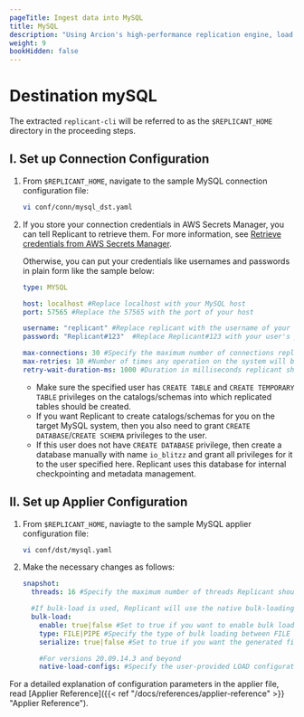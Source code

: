 ```yaml
---
pageTitle: Ingest data into MySQL
title: MySQL
description: "Using Arcion's high-performance replication engine, load data into MySQL. Securely connect with necessary permissions and enable native-fast bulk-loading."
weight: 9
bookHidden: false   
---
```

# Destination mySQL

The extracted `replicant-cli` will be referred to as the `$REPLICANT_HOME` directory in the proceeding steps.

## I. Set up Connection Configuration

1. From `$REPLICANT_HOME`, navigate to the sample MySQL connection configuration file:
    ```BASH
    vi conf/conn/mysql_dst.yaml
    ```
2. If you store your connection credentials in AWS Secrets Manager, you can tell Replicant to retrieve them. For more information, see [Retrieve credentials from AWS Secrets Manager](/docs/references/secrets-manager). 
    
    Otherwise, you can put your credentials like usernames and passwords in plain form like the sample below:
    ```YAML
    type: MYSQL

    host: localhost #Replace localhost with your MySQL host
    port: 57565 #Replace the 57565 with the port of your host

    username: "replicant" #Replace replicant with the username of your user that connects to your MySQL server
    password: "Replicant#123"  #Replace Replicant#123 with your user's password

    max-connections: 30 #Specify the maximum number of connections replicant can open in MySQL
    max-retries: 10 #Number of times any operation on the system will be re-attempted on failures.
    retry-wait-duration-ms: 1000 #Duration in milliseconds replicant should wait before performing then next retry of a failed operation
    ```
      - Make sure the specified user has `CREATE TABLE` and `CREATE TEMPORARY TABLE` privileges on the catalogs/schemas into which replicated tables should be created.
      - If you want Replicant to create catalogs/schemas for you on the target MySQL system, then you also need to grant `CREATE DATABASE`/`CREATE SCHEMA` privileges to the user.
      - If this user does not have `CREATE DATABASE` privilege, then create a database manually with name `io_blitzz` and grant all privileges for it to the user specified here. Replicant uses this database for internal checkpointing and metadata management.  

## II. Set up Applier Configuration

1. From `$REPLICANT_HOME`, naviagte to the sample MySQL applier configuration file:
    ```BASH
    vi conf/dst/mysql.yaml
    ```
2. Make the necessary changes as follows:
    ```YAML
    snapshot:
      threads: 16 #Specify the maximum number of threads Replicant should use for writing to the target

      #If bulk-load is used, Replicant will use the native bulk-loading capabilities of the target database
      bulk-load:
        enable: true|false #Set to true if you want to enable bulk loading
        type: FILE|PIPE #Specify the type of bulk loading between FILE and PIPE
        serialize: true|false #Set to true if you want the generated files to be applied in serial/parallel fashion

        #For versions 20.09.14.3 and beyond
        native-load-configs: #Specify the user-provided LOAD configuration string which will be appended to the s3 specific LOAD SQL command
    ```

For a detailed explanation of configuration parameters in the applier file, read [Applier Reference]({{< ref "/docs/references/applier-reference" >}} "Applier Reference").
